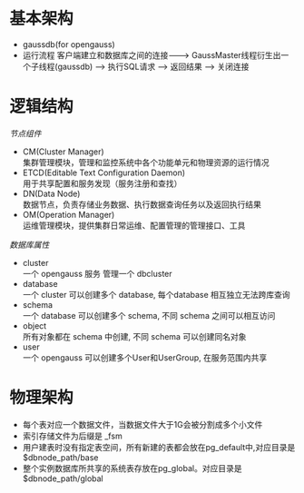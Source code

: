 # 基本架构
- gaussdb(for opengauss)
- 运行流程
 客户端建立和数据库之间的连接---> GaussMaster线程衍生出一个子线程(gaussdb) --> 执行SQL请求 --> 返回结果 --> 关闭连接

# 逻辑结构
*节点组件*
- CM(Cluster Manager)    
  集群管理模块，管理和监控系统中各个功能单元和物理资源的运行情况
- ETCD(Editable Text Configuration Daemon)     
  用于共享配置和服务发现（服务注册和查找）
- DN(Data Node)     
  数据节点，负责存储业务数据、执行数据查询任务以及返回执行结果
- OM(Operation Manager)    
  运维管理模块，提供集群日常运维、配置管理的管理接口、工具

*数据库属性*
- cluster     
  一个 opengauss 服务 管理一个 dbcluster
- database     
  一个 cluster 可以创建多个 database, 每个database 相互独立无法跨库查询
- schema     
  一个 database 可以创建多个 schema, 不同 schema 之间可以相互访问
- object     
  所有对象都在 schema 中创建, 不同 schema 可以创建同名对象
- user     
  一个 opengauss 可以创建多个User和UserGroup, 在服务范围内共享

# 物理架构
- 每个表对应一个数据文件，当数据文件大于1G会被分割成多个小文件
- 索引存储文件为后缀是 _fsm
- 用户建表时没有指定表空间，所有新建的表都会放在pg_default中,对应目录是 $dbnode_path/base
- 整个实例数据库所共享的系统表存放在pg_global。对应目录是 $dbnode_path/global
